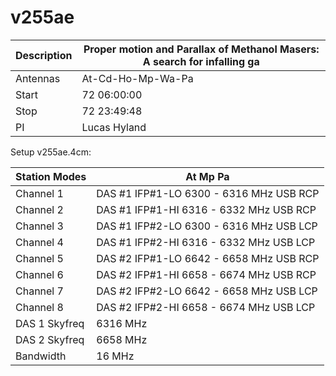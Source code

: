 # v255ae

| Description |	Proper motion and Parallax of Methanol Masers: A search for infalling ga |
|-------------|--------------------------------------------------------------------------|
| Antennas	  | At-Cd-Ho-Mp-Wa-Pa |
| Start	      | 72 06:00:00 |
| Stop	      | 72 23:49:48 |
| PI	      | Lucas Hyland |

Setup v255ae.4cm:

| Station Modes	| At Mp Pa                                |
|---------------|-----------------------------------------|
| Channel 1	    | DAS #1 IFP#1-LO 6300 - 6316 MHz USB RCP |
| Channel 2	    | DAS #1 IFP#1-HI 6316 - 6332 MHz USB RCP |
| Channel 3	    | DAS #1 IFP#2-LO 6300 - 6316 MHz USB LCP |
| Channel 4	    | DAS #1 IFP#2-HI 6316 - 6332 MHz USB LCP |
| Channel 5	    | DAS #2 IFP#1-LO 6642 - 6658 MHz USB RCP |
| Channel 6	    | DAS #2 IFP#1-HI 6658 - 6674 MHz USB RCP |
| Channel 7	    | DAS #2 IFP#2-LO 6642 - 6658 MHz USB LCP |
| Channel 8	    | DAS #2 IFP#2-HI 6658 - 6674 MHz USB LCP |
| DAS 1 Skyfreq	| 6316 MHz                                |
| DAS 2 Skyfreq	| 6658 MHz                                |
| Bandwidth	    | 16 MHz                                  |
